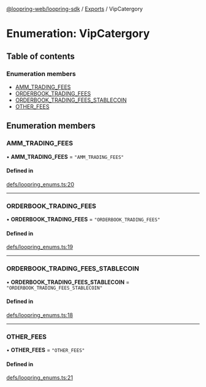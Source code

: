 [@loopring-web/loopring-sdk](../README.md) / [Exports](../modules.md) / VipCatergory

# Enumeration: VipCatergory

## Table of contents

### Enumeration members

- [AMM\_TRADING\_FEES](VipCatergory.md#amm_trading_fees)
- [ORDERBOOK\_TRADING\_FEES](VipCatergory.md#orderbook_trading_fees)
- [ORDERBOOK\_TRADING\_FEES\_STABLECOIN](VipCatergory.md#orderbook_trading_fees_stablecoin)
- [OTHER\_FEES](VipCatergory.md#other_fees)

## Enumeration members

### AMM\_TRADING\_FEES

• **AMM\_TRADING\_FEES** = `"AMM_TRADING_FEES"`

#### Defined in

[defs/loopring_enums.ts:20](https://github.com/Loopring/loopring_sdk/blob/077bca2/src/defs/loopring_enums.ts#L20)

___

### ORDERBOOK\_TRADING\_FEES

• **ORDERBOOK\_TRADING\_FEES** = `"ORDERBOOK_TRADING_FEES"`

#### Defined in

[defs/loopring_enums.ts:19](https://github.com/Loopring/loopring_sdk/blob/077bca2/src/defs/loopring_enums.ts#L19)

___

### ORDERBOOK\_TRADING\_FEES\_STABLECOIN

• **ORDERBOOK\_TRADING\_FEES\_STABLECOIN** = `"ORDERBOOK_TRADING_FEES_STABLECOIN"`

#### Defined in

[defs/loopring_enums.ts:18](https://github.com/Loopring/loopring_sdk/blob/077bca2/src/defs/loopring_enums.ts#L18)

___

### OTHER\_FEES

• **OTHER\_FEES** = `"OTHER_FEES"`

#### Defined in

[defs/loopring_enums.ts:21](https://github.com/Loopring/loopring_sdk/blob/077bca2/src/defs/loopring_enums.ts#L21)
